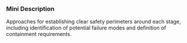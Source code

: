 ### Mini Description

Approaches for establishing clear safety perimeters around each stage, including identification of potential failure modes and definition of containment requirements.
